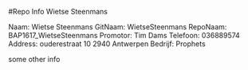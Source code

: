 #Repo Info Wietse Steenmans

<!---naam -->Naam: Wietse Steenmans
<!---gitnaam -->GitNaam: WietseSteenmans
<!---reponaam -->RepoNaam: BAP1617_WietseSteenmans
<!---promotor -->Promotor: Tim Dams
<!---phone -->Telefoon: 036889574
<!---address -->Address: ouderestraat 10 2940 Antwerpen 
<!---company -->Bedrijf: Prophets <!---end -->

some other info
